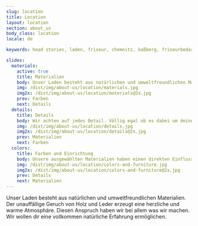 ```yaml
---
slug: location
title: Location
layout: location
section: about_us
body_class: location
locale: de

keywords: head stories, laden, friseur, chemnitz, kaßberg, friseurbedarf, beratung, erfolg

slides:
  materials:
    active: true
    title: Materialien
    body: Unser Laden besteht aus natürlichen und umweltfreundlichen Materialien. Der unauffällige Geruch von Holz und Leder erzeugt eine herzliche und warme Atmosphäre. Diesen Anspruch haben wir bei allem was wir machen. Wir wollen Dir eine vollkommen natürliche Erfahrung ermöglichen.
    img: /dist/img/about-us/location/materials.jpg
    img2x: /dist/img/about-us/location/materials@2x.jpg
    prev: Farben
    next: Details
  details:
    title: Details
    body: Wir achten auf jedes Detail. Völlig egal ob es dabei um deine Frisur oder individuell handgearbeitete Akzente in unserem Laden geht. Du wirst Feinheiten entdecken, die Du sonst nirgends sehen kannst. Unser Geländer, die Garderobe und wundervolle Dekoration aus Holz stammen von einem regionalen Tischler.
    img: /dist/img/about-us/location/details.jpg
    img2x: /dist/img/about-us/location/details@2x.jpg
    prev: Materialien
    next: Farben
  colors:
    title: Farben und Einrichtung
    body: Unsere ausgewählten Materialien haben einen direkten Einfluss auf die Farben und Einrichtung des Ladens. head stories unauffälliges und minimalistisches Interieur verdeutlicht unseren Anspruch alles auf seine essenziellen Bestandteile zu reduzieren. Du wirst unsere einzigartige und warme Atmosphäre lieben.
    img: /dist/img/about-us/location/colors-and-furniture.jpg
    img2x: /dist/img/about-us/location/colors-and-furniture@2x.jpg
    prev: Details
    next: Materialien
---
```


Unser Laden besteht aus natürlichen und umweltfreundlichen Materialien. Der unauffällige Geruch von Holz und Leder erzeugt eine herzliche und warme Atmosphäre. Diesen Anspruch haben wir bei allem was wir machen. Wir wollen dir eine vollkommen natürliche Erfahrung ermöglichen.
